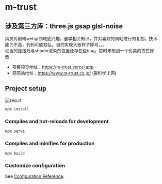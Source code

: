 # m-trust
## 涉及第三方库：three.js gsap glsl-noise
纯属对前端webgl领域感兴趣，自学相关知识，并对喜欢的网站进行的复刻，技术能力不高，代码可能较乱，目的实现大致样子即可。。。   
动画的连接处与shader渲染的位置还存在些bug，暂时未想到一个优美的方式修改
- 项目预览地址：https://m-trust.vercel.app
- 原网站地址：https://www.m-trust.co.jp/ (需科学上网)

## Project setup

![result](/src/assets/result.gif)




```
npm install
```

### Compiles and hot-reloads for development
```
npm serve
```

### Compiles and minifies for production
```
npm build
```

### Customize configuration
See [Configuration Reference](https://cli.vuejs.org/config/).
